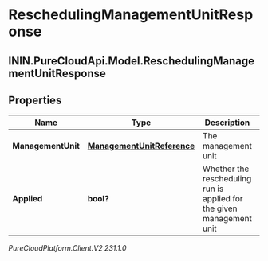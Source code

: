 # ReschedulingManagementUnitResponse

## ININ.PureCloudApi.Model.ReschedulingManagementUnitResponse

## Properties

|Name | Type | Description | Notes|
|------------ | ------------- | ------------- | -------------|
| **ManagementUnit** | [**ManagementUnitReference**](ManagementUnitReference) | The management unit | [optional] |
| **Applied** | **bool?** | Whether the rescheduling run is applied for the given management unit | [optional] |



_PureCloudPlatform.Client.V2 231.1.0_
